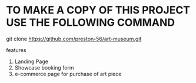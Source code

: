 # TO MAKE A COPY OF THIS PROJECT USE THE FOLLOWING COMMAND
git clone https://github.com/preston-56/art-museum.git

features
1. Landing Page
2. Showcase booking form
3. e-commerce page for purchase of art piece
